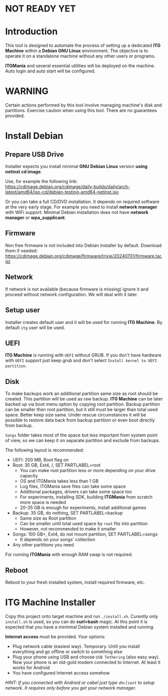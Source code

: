 # NOT READY YET


# Introduction

This tool is designed to automate the process of setting up a
dedicated **ITG Machine** within a **Debian GNU Linux**
environment. The objective is to operate it on a standalone machine
without any other users or programs.

**ITGMania** and several essential utilities will be deployed on the
machine. Auto login and auto start will be configured.

# WARNING

Certain actions performed by this tool involve managing machine's disk
and partitions. Exercise caution when using this tool. There are no
guarantees provided.

# Install Debian

## Prepare USB Drive

Installer expects you install minimal **GNU Debian Linux** version
**using netinst cd image**.

Use, for example the following link:
https://cdimage.debian.org/cdimage/daily-builds/daily/arch-latest/amd64/iso-cd/debian-testing-amd64-netinst.iso

Or you can take a full CD/DVD installation. It depends on required
software at the very early stage. For example you need to install
**network manager** with WiFi support. Minimal Debian installation
does not have **network manager** or **wpa_supplicant**.

## Firmware

Non free firmware is not included into Debian Installer by
default. Download them if needed:
https://cdimage.debian.org/cdimage/firmware/trixie/20240701/firmware.tar.gz

## Network

If network is not available (because firmware is missing) ignore it
and proceed without network configuration. We will deal with it later.

## Setup user

Installer creates default user and it will be used for running **ITG
Machine**.  By default `itg` user will be used.

## UEFI

**ITG Machine** is running with `UEFI` without GRUB. If you don't have
hardware with `UEFI` support just keep grub and don't select `Install
kernel to UEFI partition`.

## Disk

To make backups work an additional partition same size as root should
be created.  This partition will be used as raw backup. **ITG
Machine** can be later backed up via boot menu option by copying root
partition. Backup partition can be smaller then root partition, but it
still must be larger than total used space. Better keep size same.
Under rescue circumstances it will be possible to restore data back
from backup partition or even boot directly from backup.

`Songs` folder takes most of the space but less important from system
point of view, so we can keep it on separate partition and exclude
from backups.

The following layout is recommended:

- UEFI: 200 MB, Boot flag on
- Root: 35 GB, Ext4, /, SET PARTLABEL=root
  - You can make root partition less or more depending on your drive capacity
  - OS and ITGMania takes less than 1 GB
  - Log files, ITGMania save files can take some space
  - Additional packages, drivers can take some space too
  - For experiments, installing SDK, building **ITGMania** from scratch more space is needed
  - 20-35 GB is enough for experiments, install additional games
- Backup: 35 GB, do nothing, SET PARTLABEL=backup
  - Same size as Root partition
  - Can be smaller until total used space by `root` fits into partition
  - However, not recommended to make it smaller
- Songs: 100 GB+, Ext4, do not mount partition, SET PARTLABEL=songs
  - It depends on your songs' collection
- Any other partitions you need

For running **ITGMania** with enough RAM swap is not required.

## Reboot

Reboot to your fresh installed system, install required firmware, etc.

# ITG Machine Installer

Copy this project onto target machine and run `./install.sh`.
Curently only `install.sh` is used, so you can do **curl+bash**
magic. At this point it is expected that you have a mininmal Debian
system installed and running.

**Internet access** must be provided. Your options:
- Plug network cable (easiest way). Temporary. Until you install
  everything and go offline or switch to something else
- Plug your phone using USB and choose `USB Tethering` (also easy
  way). Now your phone is an old-gold modem connected to Internet. At
  least it works for Android
- You have configured Internet access somehow

*HINT: If you connected with Android or cabel just type `dhclient` to
setup network. It requires only before you get your network manager.*
